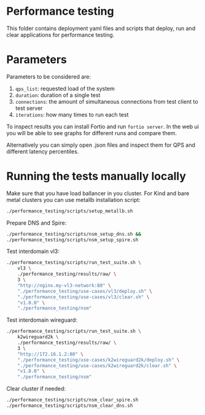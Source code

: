 
# Performance testing

This folder contains deployment yaml files and scripts
that deploy, run and clear applications for performance testing.

# Parameters

Parameters to be considered are:

1. `qps_list`: requested load of the system
2. `duration`: duration of a single test
3. `connections`: the amount of simultaneous connections from test client to test server
4. `iterations`: how many times to run each test

To inspect results you can install Fortio and run `fortio server`.
In the web ui you will be able to see graphs for different runs and compare them.

Alternatively you can simply open .json files and inspect them for QPS and different latency percentiles.

# Running the tests manually locally

Make sure that you have load ballancer in you cluster.
For Kind and bare metal clusters you can use metallb installation script:
```bash
./performance_testing/scripts/setup_metallb.sh
```

Prepare DNS and Spire:
```bash
./performance_testing/scripts/nsm_setup_dns.sh &&
./performance_testing/scripts/nsm_setup_spire.sh
```

Test interdomain vl3:
```bash
./performance_testing/scripts/run_test_suite.sh \
    vl3 \
    ./performance_testing/results/raw/ \
    3 \
    "http://nginx.my-vl3-network:80" \
    "./performance_testing/use-cases/vl3/deploy.sh" \
    "./performance_testing/use-cases/vl3/clear.sh" \
    "v1.8.0" \
    "./performance_testing/nsm"
```

Test interdomain wireguard:
```bash
./performance_testing/scripts/run_test_suite.sh \
    k2wireguard2k \
    ./performance_testing/results/raw/ \
    3 \
    "http://172.16.1.2:80" \
    "./performance_testing/use-cases/k2wireguard2k/deploy.sh" \
    "./performance_testing/use-cases/k2wireguard2k/clear.sh" \
    "v1.8.0" \
    "./performance_testing/nsm"
```

Clear cluster if needed:
```bash
./performance_testing/scripts/nsm_clear_spire.sh
./performance_testing/scripts/nsm_clear_dns.sh
```
